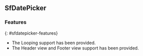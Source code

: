 ## SfDatePicker

### Features
{: #sfdatepicker-features}

* The Looping support has been provided.
* The Header view and Footer view support has been provided.